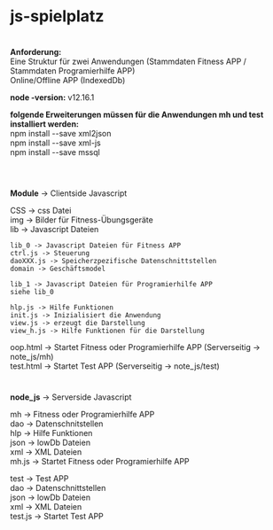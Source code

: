 # js-spielplatz
# ######################################################################
<p><b>Anforderung:</b><br/>
Eine Struktur für zwei Anwendungen (Stammdaten Fitness APP / Stammdaten Programierhilfe APP)<br/>
Online/Offline APP (IndexedDb)</P>
<p><b>node -version:</b> v12.16.1 </p>

<b>folgende Erweiterungen müssen für die Anwendungen mh und test installiert werden:</b><br/>
npm install --save xml2json<br/>
npm install --save xml-js<br/>
npm install --save mssql<br/>
<br/>
# ######################################################################
<b>Module</b> -> Clientside Javascript  

  CSS -> css Datei  
  img -> Bilder für Fitness-Übungsgeräte  
  lib -> Javascript Dateien  

    lib_0 -> Javascript Dateien für Fitness APP  
    ctrl.js -> Steuerung  
    daoXXX.js -> Speicherzpezifische Datenschnittstellen  
    domain -> Geschäftsmodel  

    lib_1 -> Javascript Dateien für Programierhilfe APP  
    siehe lib_0  

    hlp.js -> Hilfe Funktionen  
    init.js -> Inizialisiert die Anwendung  
    view.js -> erzeugt die Darstellung  
    view_h.js -> Hilfe Funktionen für die Darstellung  

oop.html -> Startet Fitness oder Programierhilfe APP  (Serverseitig -> note_js/mh)  
test.html -> Startet Test APP (Serverseitig -> note_js/test)  

# ######################################################################
<b>node_js</b> -> Serverside Javascript  

  mh -> Fitness oder Programierhilfe APP  
    dao -> Datenschnitstellen  
    hlp -> Hilfe Funktionen  
    json -> lowDb Dateien  
    xml -> XML Dateien  
    mh.js -> Startet Fitness oder Programierhilfe APP  

  test -> Test APP  
    dao -> Datenschnittstellen  
    json -> lowDb Dateien      
    xml -> XML Dateien  
    test.js -> Startet Test APP  
